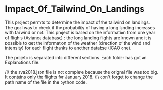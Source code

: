 # Impact_Of_Tailwind_On_Landings
This project permits to determine the impact of the tailwind on landings. The goal was to check if the probability of having a long
landing increases with tailwind or not.
This project is based on the information from one year of flights (Avianca database) : the long landing flights are known and it is possible to get the information of the weather (direction of the wind and intensity) for each flight thanks to another databse (ICAO one).

The projetc is separated into different sections. Each folder has got an Explanations file.

/!\ the ava2018.json file is not complete because the orignal file was too big. It contains only the flights for January 2018.
/!\ don't forget to change the path name of the file in the python code.
